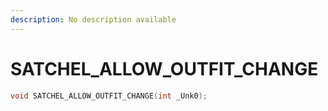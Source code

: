 ```yaml
---
description: No description available 
---
```


# SATCHEL_ALLOW_OUTFIT_CHANGE

```cpp
void SATCHEL_ALLOW_OUTFIT_CHANGE(int _Unk0);
```